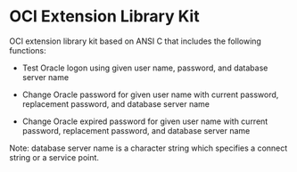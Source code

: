 
OCI Extension Library Kit
=========================

OCI extension library kit based on ANSI C that includes the following functions:

* Test Oracle logon using given user name, password, and database server name

* Change Oracle password for given user name with current password, replacement password, and database server name

* Change Oracle expired password for given user name with current password, replacement password, and database server name

Note: database server name is a character string which specifies a connect string or a service point.

